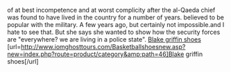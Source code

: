 of at best incompetence and at worst complicity after the al-Qaeda chief was found to have lived in the country for a number of years. believed to be popular with the military. A few years ago, but certainly not impossible.and I hate to see that. But she says she wanted to show how the security forces are "everywhere? we are living in a police state".
 <a href="http://www.iomghosttours.com/Basketballshoesnew.asp?new=index.php?route=product/category&amp;path=46" >Blake griffin shoes</a>
[url=http://www.iomghosttours.com/Basketballshoesnew.asp?new=index.php?route=product/category&amp;path=46]Blake griffin shoes[/url]